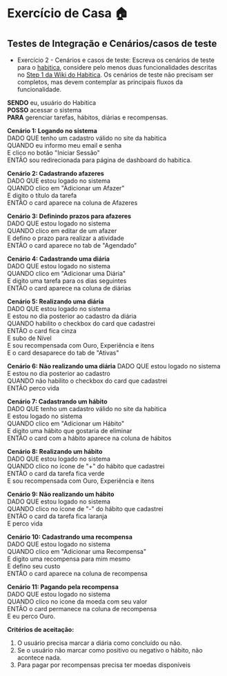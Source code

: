 # Exercício de Casa 🏠 

## Testes de Integração e Cenários/casos de teste

- Exercício 2 - Cenários e casos de teste:
Escreva os cenários de teste para o [habitica](https://habitica.com/static/home), considere pelo menos duas funcionalidades descritas no [Step 1 da Wiki do Habitica](https://habitica.fandom.com/wiki/Habitica_Wiki). Os cenários de teste não precisam ser completos, mas devem contemplar as principais fluxos da funcionalidade. 

**SENDO** eu, usuário do Habitica  
**POSSO** acessar o sistema  
**PARA** gerenciar tarefas, hábitos, diárias e recompensas.


**Cenário 1: Logando no sistema**   
DADO QUE tenho um cadastro válido no site da habitica  
QUANDO eu informo meu email e senha  
E clico no botão "Iniciar Sessão"   
ENTÃO sou redirecionada para página de dashboard do habitica.  

**Cenário 2: Cadastrando afazeres**  
DADO QUE estou logado no sistema  
QUANDO clico em "Adicionar um Afazer"  
E digito o título da tarefa   
ENTÃO o card aparece na coluna de Afazeres  

**Cenário 3: Definindo prazos para afazeres**  
DADO QUE estou logado no sistema   
QUANDO clico em editar de um afazer  
E defino o prazo para realizar a atividade  
ENTÃO o card aparece no tab de "Agendado"  

**Cenário 4: Cadastrando uma diária**  
DADO QUE estou logado no sistema   
QUANDO clico em "Adicionar uma Diária"  
E digito uma tarefa para os dias seguintes  
ENTÃO o card aparece na coluna de diárias  

**Cenário 5: Realizando uma diária**  
DADO QUE estou logado no sistema  
E estou no dia posterior ao cadastro da diária  
QUANDO habilito o checkbox do card que cadastrei  
ENTÃO o card fica cinza  
E subo de Nível  
E sou recompensada com Ouro, Experiência e itens   
E o card desaparece do tab de "Ativas"  

**Cenário 6: Não realizando uma diária**
DADO QUE estou logado no sistema  
E estou no dia posterior ao cadastro  
QUANDO não habilito o checkbox do card que cadastrei  
ENTÃO perco vida  

**Cenário 7: Cadastrando um hábito**  
DADO QUE tenho um cadastro válido no site da habitica  
E estou logado no sistema   
QUANDO clico em "Adicionar um Hábito"  
E digito uma hábito que gostaria de eliminar  
ENTÃO o card com a hábito aparece na coluna de hábitos  

**Cenário 8: Realizando um hábito**  
DADO QUE estou logado no sistema  
QUANDO clico no ícone de "+" do hábito que cadastrei  
ENTÃO o card da tarefa fica verde  
E sou recompensada com Ouro, Experiência e itens  

**Cenário 9: Não realizando um hábito**  
DADO QUE estou logado no sistema  
QUANDO clico no ícone de "-" do hábito que cadastrei  
ENTÃO o card da tarefa fica laranja  
E perco vida   

**Cenário 10: Cadastrando uma recompensa**  
DADO QUE estou logado no sistema   
QUANDO clico em "Adicionar uma Recompensa"  
E digito uma recompensa para mim mesmo  
E defino seu custo  
ENTÃO o card aparece na coluna de recompensa  

**Cenário 11: Pagando pela recompensa**  
DADO QUE estou logado no sistema  
QUANDO clico no icone da moeda com seu valor  
ENTÃO o card permanece na coluna de recompensa  
E eu perco Ouro.  

**Critérios de aceitação:**
1. O usuário precisa marcar a diária como concluído ou não.
2. Se o usuário não marcar como positivo ou negativo o hábito, não acontece nada.
3. Para pagar por recompensas precisa ter moedas disponíveis
